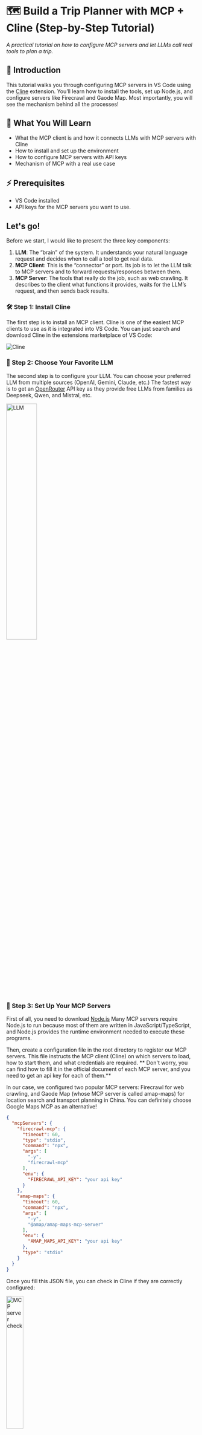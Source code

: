 # 🗺️ Build a Trip Planner with MCP + Cline (Step-by-Step Tutorial)
_A practical tutorial on how to configure MCP servers and let LLMs call real tools to plan a trip._

## 📖 Introduction
This tutorial walks you through configuring MCP servers in VS Code using the [Cline](https://docs.cline.bot/getting-started/installing-cline) extension.
You’ll learn how to install the tools, set up Node.js, and configure servers like Firecrawl and Gaode Map.
Most importantly, you will see the mechanism behind all the processes!

## 🎯 What You Will Learn
- What the MCP client is and how it connects LLMs with MCP servers with Cline
- How to install and set up the environment
- How to configure MCP servers with API keys
- Mechanism of MCP with a real use case

## ⚡ Prerequisites
- VS Code installed
- API keys for the MCP servers you want to use.

## Let's go!
Before we start, I would like to present the three key components:
  1. **LLM**: The “brain” of the system. It understands your natural language request and decides when to call a tool to get real data.
  3. **MCP Client**: This is the “connector” or port. Its job is to let the LLM talk to MCP servers and to forward requests/responses between them.
  4. **MCP Server**: The tools that really do the job, such as web crawling. It describes to the client what functions it provides, waits for the LLM’s request, and then sends back results.

### 🛠️ Step 1: Install Cline
The first step is to install an MCP client. Cline is one of the easiest MCP clients to use as it is integrated into VS Code. You can just search and download Cline in the extensions marketplace of VS Code:

![Cline](./images/cline.png)

### 🤖 Step 2: Choose Your Favorite LLM
The second step is to configure your LLM. You can choose your preferred LLM from multiple sources (OpenAI, Gemini, Claude, etc.) 
The fastest way is to get an [OpenRouter](https://openrouter.ai/) API key as they provide free LLMs from families as Deepseek, Qwen, and Mistral, etc. 

<img src="./images/LLM_configuration.png" alt="LLM" width="40%"/>



### 🔧 Step 3: Set Up Your MCP Servers
First of all, you need to download [Node.js](http://Node.js) Many MCP servers require Node.js to run because most of them are written in JavaScript/TypeScript, and Node.js provides the runtime environment needed to execute these programs.

Then, create a configuration file in the root directory to register our MCP servers. This file instructs the MCP client (Cline) on which servers to load, how to start them, and what credentials are required. ** Don't worry, you can find how to fill it in the official document of each MCP server, and you need to get an api key for each of them.**

In our case, we configured two popular MCP servers: Firecrawl for web crawling, and Gaode Map (whose MCP server is called amap-maps) for location search and transport planning in China.
You can definitely choose Google Maps MCP as an alternative! 


```json
{
  "mcpServers": {
    "firecrawl-mcp": {
      "timeout": 60,
      "type": "stdio",
      "command": "npx",
      "args": [
        "-y",
        "firecrawl-mcp"
      ],
      "env": {
        "FIRECRAWL_API_KEY": "your api key"
      }
    },
    "amap-maps": {
      "timeout": 60,
      "command": "npx",
      "args": [
        "-y",
        "@amap/amap-maps-mcp-server"
      ],
      "env": {
        "AMAP_MAPS_API_KEY": "your api key"
      },
      "type": "stdio"
    }
  }
}
```

Once you fill this JSON file, you can check in Cline if they are correctly configured:

<img src="./images/check_server.png" alt="MCP server check" width="30%"/>

Now the configuration is done, we can start a chat in Cline to try it out! 

## 🌏 Real Use Case: Plan a One-Day Trip in Haikou City, Hainan Island, China

In this example, we will combine two MCP servers to plan a one-day trip in my hometown, Haikou City, in the lovely tropical island of China. 

Remember we have two MCP servers: 

- **Firecrawl**  
  - Takes a web URL as input and returns website content.  
  - Its coolest feature is that you can define a **JSON schema**, and it will intelligently extract structured information from the web page according to that schema.  
  - This saves a lot of time compared to manually processing raw text.

- **Gaode Map (amap-maps)**  
  A map MCP powered by one of the most popular map applications in China.  
  It provides tools such as:
  - Converting place names into geographic coordinates  
  - Weather search  
  - Route planning (driving, walking, bicycling, public transit)  
  - Distance calculation

### Use Case Description

Our scenario is as follows:

1. Extract **3 attractions** from a travel blog, including their **name, location, and description**.  
2. Send these places to the **Map MCP** to generate a **public transportation route**.  
3. Combine the extracted information and the route plan into a **one-day travel itinerary** with all details:
   - Which places to visit  
   - What activities to do at each place  
   - How to get from one place to another using public transportation

<img src="./images/travel.png" alt="travel" width="80%"/>

All we need to do is to give a prompt, the LLM will select the best MCP server and its tool to do all the job for us! 

<pre> ```
Background:
I am traveling to Haikou City in China, and I am especially interested in cultural and historical attractions.

Task:
Extract 3 tourist attractions from a travel website:https://www.chinadiscovery.com/hainan/haikou/things-to-do.html 
That aligns with my interest, then use the maps MCP to generate a travel plan.

Steps:
1. Use the web crawling MCP firecrawl_extract to get attractions from the website in JSON format. 
   Output JSON schema: 
   - Places to Visit: name of the place 
   - location: Chinese address or landmark, required in Chinese for map accuracy
   - Description: a description of the place and things to do in English
   - Recommend Length of Visiting: time for visit 

Note: Prefer cultural and historical attractions if possible. Then you select only three of them that aligns most to my interest. 

2. Use maps_geo to convert each location into coordinates.

3. Plan the trip: start from the first attraction, then go to the second, then the third. 
   Use maps_direction_transit_integrated to get routes with public transportation routes. I have no car. 

4. Generate a final travel plan in Markdown text:
   - Attraction name + things_to_do
   - Route details between attractions with public transportation
   - Full, readable itinerary with cultural highlights
  - You should organize my day with a plan to make sure I have a good time in Haikou City
``` </pre>

### Model Response
The LLM first analyzes the human request and looks through the available tools from each MCP server. It selects the firecrawl_extract tool from the Firecrawl MCP server, since its description best matches the user’s needs.

<img src="./images/firecrawl.png" alt="firecrawl" width="80%"/>

This is because, as shown here, in the toolbox of each MCP server, each tool has a description of what it is capable of and what kind of parameters it needs to perform the job. The LLM analyzes the human request first and looks through all the available tools to select the one whose description aligns the most with the request. 

It then generates a JSON request for Firecrawl, filling in all required parameters:

```json
{
  "urls": ["https://www.chinadiscovery.com/hainan/haikou/things-to-do.html"],
  "prompt": "Extract tourist attractions focusing on cultural and historical places in Haikou city. Provide the following JSON schema: Places to Visit (name), location (Chinese address or landmark, required in Chinese), Description (English description of the place and things to do), Recommend Length of Visiting (time for visit).",
  "schema": {
    "type": "object",
    "properties": {
      "Places to Visit": { "type": "string" },
      "location": { "type": "string" },
      "Description": { "type": "string" },
      "Recommend Length of Visiting": { "type": "string" }
    },
    "required": ["Places to Visit", "location", "Description", "Recommend Length of Visiting"]
  },
  "allowExternalLinks": false,
  "enableWebSearch": false,
  "includeSubdomains": false
}
```
This illustrates the essence of MCP: translating a human request into a JSON request that can be executed by any MCP server.

The JSON request is sent to Firecrawl, which returns the main tourist attractions in Haikou, each structured according to the defined schema.
I really like this extract scraping than simple crawling, as you can see, it not only crawls web information but also extracts what you want and returns it in a structured format! 

```json
One of the attractions:
{
    "name": "Qilou Old Street",
    "location": "海口市龙华区得胜沙路到长堤路",
    "coordinates": "110.347230,20.045266",
    "Description": "Qilou Old Street, with a total length of 4.4 kilometers and over 600 arcade buildings, showcases the most distinctive street landscape of Haikou City. The buildings were mostly constructed by overseas Chinese returning from abroad in the early 20th century, featuring elegant sculptures and foreign decorations. Sipailou, the oldest building, dates back to the Southern Song Dynasty. The street is also home to Haikou Qilou Snack Street, which offers a variety of local delicacies like Wenchang Chicken and Hainan noodles.",
    "Recommend Length of Visiting": "1~2 hours"
  }
```

Next, the LLM decides to call the Amap MCP server to obtain geographic coordinates of the attractions using the maps_geo tool. Once the locations are retrieved, it plans the public transit route with maps_direction_transit_integrated, which provides detailed instructions including bus numbers, stops, and total duration.

<img src="./images/direction.png" alt="direction" width="80%"/>

Example of the returned route plan:

```json
"segments": [
          {
            "walking": {
              "origin": "110.347229,20.045259",
              "destination": "110.344765,20.044636",
              "distance": "275",
              "duration": "235",
              "steps": [
                {
                  "instruction": "Walk 145 meters diagonally to the left.",
                  "road": [],
                  "distance": "145",
                  "action": "Walk diagonally to the left.",
                  "assistant_action": []
                }
                ......
            "bus": {
                "buslines": [
                  {
                    "name": "Route G37 (Train Station → Yucheng Village Bus Terminal)",
                    "departure_stop": {
                      "name": "水巷口"
                    },
                    "arrival_stop": {
                      "name": "省林业厅"
                    },
                    "distance": "4694",
                    "duration": "1738",
                    "via_stops": [
                      {
                        "name": "和平桥"
                      },
                 .......
```
This process is repeated until all destinations are connected by an integrated public transit solution.
In the end, the LLM gathered all the information from the iterations and crafted a one-day trip plan in my city:
### 📌 Example Travel Plan (LLM Output)
```markdown
# Haikou City Cultural and Historical Attractions Travel Plan

## 1. Qilou Old Street

- Description: Qilou Old Street, with a total length of 4.4 kilometers and over 600 arcade buildings, showcases the most distinctive street landscape of Haikou City. The buildings were mostly constructed by overseas Chinese returning from abroad in the early 20th century, featuring elegant sculptures and foreign decorations. Sipailou, the oldest building, dates back to the Southern Song Dynasty. The street is also home to Haikou Qilou Snack Street, offering local delicacies like Wenchang Chicken and Hainan noodles.
- Recommended Visit Length: 1 to 2 hours

## Route from Qilou Old Street to Wugong Temple

- Walk about 275 meters along 博爱北路 (Bo'ai North Road) to 水巷口 (Shuixiangkou) bus stop.
- Take bus G37路 from 水巷口 to 省林业厅 (Provincial Forestry Department) stop (approx. 29 minutes).
- Walk about 92 meters along 海府路 (Haifu Road) to Wugong Temple.
- Total travel time: Approx. 34 minutes.

## 2. Wugong Temple (Five Official Temple)

- Description: Wugong Temple, also known as 'Hainan First Floor,' is a wooden complex built in memory of five officials deported to Haikou during the Tang and Song dynasties. It provides insights into ancient Chinese relegation rules and the history of Hainan Province. Nearby, Hairui Tomb honors Hai Rui, a respected official of the Ming Dynasty, featuring solemn architecture and stone carvings along the path to the grave.
- Recommended Visit Length: 1 to 2 hours

## Route from Wugong Temple to Hainan Museum

- Walk about 136 meters along 海府路 to 省林业厅 (Provincial Forestry Department) bus stop.
- Take bus G51路 from 省林业厅 to 省图书馆 (Provincial Library) stop (approx. 19 minutes).
- Walk about 650 meters along 国兴大道辅路 (Guoxing Avenue Auxiliary Road) to Hainan Museum.
- Total travel time: Approx. 32 minutes.

## 3. Hainan Museum

- Description: Hainan Museum is a comprehensive museum showcasing the history and culture of Hainan. It features exhibitions on maritime civilization, Hainan history, and customs, along with displays of cultural relics. The museum is recognized as one of the six most beautiful buildings in Hainan and offers a deep dive into the region's heritage.
- Recommended Visit Length: 2 hours

This itinerary ensures you experience the rich cultural and historical heritage of Haikou city with efficient public transportation routes and ample time at each attraction for a fulfilling visit.
```
As a local, I have to say, it's a decent plan to explore Haikou City!

## 🧩 How MCP Works Behind the Scenes?

After walking through the Haikou trip planning example, we can clearly see how MCP ties everything together. Let’s revisit the key questions:
### 1. What exactly is MCP?
MCP (Model Context Protocol) is the bridge between the LLM and external tools.
- The LLM is the “brain” that understands your request.

- The MCP Client (like Cline) is the port/connector that forwards requests and responses.

- The MCP Servers are the tools (Firecrawl, Gaode Map, etc.) that actually execute the job and return results.

In our example, Firecrawl served as the web crawler and extractor, while Gaode Map handled geo-coordinates and route planning.

### 2. How does the LLM know which MCP server and tool to use?
Each MCP server describes its tools in a toolbox-like manifest, including the tool’s capabilities (what it can do) and the parameters it requires.
When you give a natural language task — e.g., “find cultural attractions in Haikou and plan a public transit route” — the LLM parses the request, checks the tool descriptions, and matches the task to the right tool.

- To extract structured attraction data → it chose firecrawl_extract.
- To get coordinates → it chose maps_geo.
- To plan the transit route → it chose maps_direction_transit_integrated.

The LLM doesn’t hardcode which tool to call — it dynamically decides based on the toolbox definitions.

### 3. How does the LLM issue a command, and how does the server understand it?
Once the LLM selects the tool, it generates a JSON request that matches the schema expected by that tool.
- Example: a JSON request to Firecrawl specifying the url, prompt, and the schema of data we want.
- This JSON is sent through the MCP client to the MCP server.

The server simply waits for incoming JSON that matches its declared format, executes the task (e.g., crawl a webpage, search a map, plan a bus route), and returns results — again in structured JSON.

The LLM then reads the results, reasons about them, and continues with the next step until the whole task is complete.

### The Big Picture
So in short:

- MCP is the protocol that standardizes how LLMs talk to external tools.

- The LLM acts as the planner, deciding what needs to be done.

- The client is the connector, routing requests/responses.

- The servers are the executors, doing the actual work and returning structured outputs.

That’s why, with only one natural language request, the LLM was able to extract cultural attractions, find coordinates, plan routes, and finally assemble a one-day Haikou itinerary — all by orchestrating multiple MCP servers seamlessly.

### 👉 Now imagine extending MCP to:

Automating research with Firecrawl + custom knowledge bases

Connecting enterprise APIs for reporting

Integrating weather, maps, and booking APIs for a true travel assistant

MCP is not just about calling APIs — it’s about giving your LLM the power to act.


References
https://youtu.be/McNRkd5CxFY?si=-W-qs9bPq6hd6Llz
https://github.com/mendableai/firecrawl-mcp-server?tab=readme-ov-file
https://youtu.be/2GHRDoFquOo?si=R4vWZFzzrfaQwQMK





















